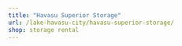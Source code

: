 ```yaml
---
title: "Havasu Superior Storage"
url: /lake-havasu-city/havasu-superior-storage/
shop: storage rental
---
```

